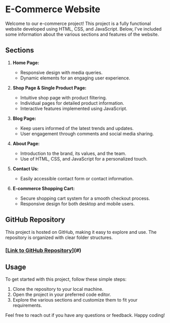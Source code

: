 # E-Commerce Website

Welcome to our e-commerce project! This project is a fully functional website developed using HTML, CSS, and JavaScript. Below, I've included some information about the various sections and features of the website.

## Sections

1. **Home Page:**
   - Responsive design with media queries.
   - Dynamic elements for an engaging user experience.

2. **Shop Page & Single Product Page:**
   - Intuitive shop page with product filtering.
   - Individual pages for detailed product information.
   - Interactive features implemented using JavaScript.

3. **Blog Page:**
   - Keep users informed of the latest trends and updates.
   - User engagement through comments and social media sharing.

4. **About Page:**
   - Introduction to the brand, its values, and the team.
   - Use of HTML, CSS, and JavaScript for a personalized touch.

5. **Contact Us:**
   - Easily accessible contact form or contact information.

6. **E-commerce Shopping Cart:**
   - Secure shopping cart system for a smooth checkout process.
   - Responsive design for both desktop and mobile users.

## GitHub Repository

This project is hosted on GitHub, making it easy to explore and use. The repository is organized with clear folder structures.

### [[Link to GitHub Repository](https://github.com/NikhilSaw/E-Commerse-Website)](#)

## Usage

To get started with this project, follow these simple steps:

1. Clone the repository to your local machine.
2. Open the project in your preferred code editor.
3. Explore the various sections and customize them to fit your requirements.

Feel free to reach out if you have any questions or feedback. Happy coding!
